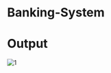 # Banking-System

# Output
![1](https://github.com/Abhinav9026/Banking-System/assets/63500447/aeb463a6-7ac1-4c41-8928-0b63b933e809)
